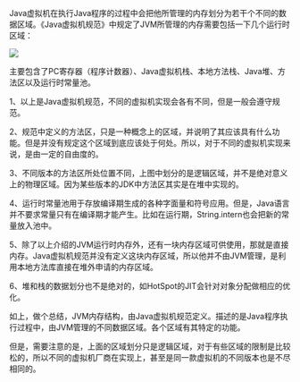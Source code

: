 Java虚拟机在执行Java程序的过程中会把他所管理的内存划分为若干个不同的数据区域。《Java虚拟机规范》中规定了JVM所管理的内存需要包括一下几个运行时区域：

![](http://www.hollischuang.com/wp-content/uploads/2019/08/15643074729916.jpg)

主要包含了PC寄存器（程序计数器）、Java虚拟机栈、本地方法栈、Java堆、方法区以及运行时常量池。



1、以上是Java虚拟机规范，不同的虚拟机实现会各有不同，但是一般会遵守规范。

2、规范中定义的方法区，只是一种概念上的区域，并说明了其应该具有什么功能。但是并没有规定这个区域到底应该处于何处。所以，对于不同的虚拟机实现来说，是由一定的自由度的。

3、不同版本的方法区所处位置不同，上图中划分的是逻辑区域，并不是绝对意义上的物理区域。因为某些版本的JDK中方法区其实是在堆中实现的。

4、运行时常量池用于存放编译期生成的各种字面量和符号应用。但是，Java语言并不要求常量只有在编译期才能产生。比如在运行期，String.intern也会把新的常量放入池中。

5、除了以上介绍的JVM运行时内存外，还有一块内存区域可供使用，那就是直接内存。Java虚拟机规范并没有定义这块内存区域，所以他并不由JVM管理，是利用本地方法库直接在堆外申请的内存区域。

6、堆和栈的数据划分也不是绝对的，如HotSpot的JIT会针对对象分配做相应的优化。

如上，做个总结，JVM内存结构，由Java虚拟机规范定义。描述的是Java程序执行过程中，由JVM管理的不同数据区域。各个区域有其特定的功能。


但是，需要注意的是，上面的区域划分只是逻辑区域，对于有些区域的限制是比较松的，所以不同的虚拟机厂商在实现上，甚至是同一款虚拟机的不同版本也是不尽相同的。

